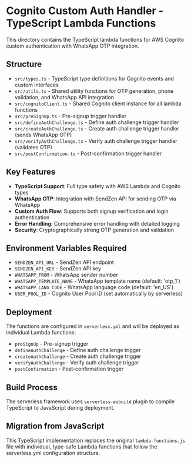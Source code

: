 # Cognito Custom Auth Handler - TypeScript Lambda Functions

This directory contains the TypeScript lambda functions for AWS Cognito custom authentication with WhatsApp OTP integration.

## Structure

- `src/types.ts` - TypeScript type definitions for Cognito events and custom interfaces
- `src/utils.ts` - Shared utility functions for OTP generation, phone validation, and WhatsApp API integration
- `src/cognitoClient.ts` - Shared Cognito client instance for all lambda functions
- `src/preSignUp.ts` - Pre-signup trigger handler
- `src/defineAuthChallenge.ts` - Define auth challenge trigger handler
- `src/createAuthChallenge.ts` - Create auth challenge trigger handler (sends WhatsApp OTP)
- `src/verifyAuthChallenge.ts` - Verify auth challenge trigger handler (validates OTP)
- `src/postConfirmation.ts` - Post-confirmation trigger handler

## Key Features

- **TypeScript Support**: Full type safety with AWS Lambda and Cognito types
- **WhatsApp OTP**: Integration with SendZen API for sending OTP via WhatsApp
- **Custom Auth Flow**: Supports both signup verification and login authentication
- **Error Handling**: Comprehensive error handling with detailed logging
- **Security**: Cryptographically strong OTP generation and validation

## Environment Variables Required

- `SENDZEN_API_URL` - SendZen API endpoint
- `SENDZEN_API_KEY` - SendZen API key
- `WHATSAPP_FROM` - WhatsApp sender number
- `WHATSAPP_TEMPLATE_NAME` - WhatsApp template name (default: 'otp_1')
- `WHATSAPP_LANG_CODE` - WhatsApp language code (default: 'en_US')
- `USER_POOL_ID` - Cognito User Pool ID (set automatically by serverless)

## Deployment

The functions are configured in `serverless.yml` and will be deployed as individual Lambda functions:

- `preSignUp` - Pre-signup trigger
- `defineAuthChallenge` - Define auth challenge trigger
- `createAuthChallenge` - Create auth challenge trigger
- `verifyAuthChallenge` - Verify auth challenge trigger
- `postConfirmation` - Post-confirmation trigger

## Build Process

The serverless framework uses `serverless-esbuild` plugin to compile TypeScript to JavaScript during deployment.

## Migration from JavaScript

This TypeScript implementation replaces the original `lambda-functions.js` file with individual, type-safe Lambda functions that follow the serverless.yml configuration structure.
